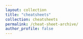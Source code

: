 ```yaml
---
layout: collection
title: "cheatsheets"
collection: cheatsheets
permalink: /cheat-sheet-archive/
author_profile: false
---
```


